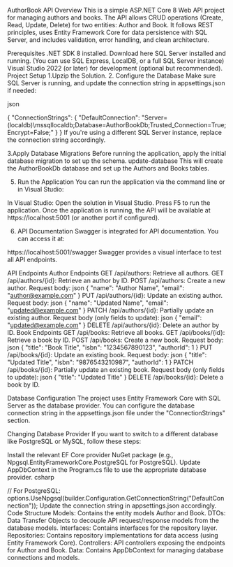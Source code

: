 AuthorBook API
Overview
This is a simple ASP.NET Core 8 Web API project for managing authors and books. The API allows CRUD operations (Create, Read, Update, Delete) for two entities: Author and Book. It follows REST principles, uses Entity Framework Core for data persistence with SQL Server, and includes validation, error handling, and clean architecture.

Prerequisites
.NET SDK 8 installed. Download here
SQL Server installed and running. (You can use SQL Express, LocalDB, or a full SQL Server instance)
Visual Studio 2022 (or later) for development (optional but recommended).
Project Setup
1.Upzip the Solution.
2. Configure the Database
Make sure SQL Server is running, and update the connection string in appsettings.json if needed:

json

{
  "ConnectionStrings": {
    "DefaultConnection": "Server=(localdb)\\mssqllocaldb;Database=AuthorBookDb;Trusted_Connection=True;Encrypt=False;"
  }
}
If you're using a different SQL Server instance, replace the connection string accordingly.

3.Apply Database Migrations
Before running the application, apply the initial database migration to set up the schema.
update-database
This will create the AuthorBookDb database and set up the Authors and Books tables.

5. Run the Application
You can run the application via the command line or in Visual Studio:

In Visual Studio:
Open the solution in Visual Studio.
Press F5 to run the application.
Once the application is running, the API will be available at https://localhost:5001 (or another port if configured).

6. API Documentation
Swagger is integrated for API documentation. You can access it at:


https://localhost:5001/swagger
Swagger provides a visual interface to test all API endpoints.

API Endpoints
Author Endpoints
GET /api/authors: Retrieve all authors.
GET /api/authors/{id}: Retrieve an author by ID.
POST /api/authors: Create a new author.
Request body:
json
{
  "name": "Author Name",
  "email": "author@example.com"
}
PUT /api/authors/{id}: Update an existing author.
Request body:
json
{
  "name": "Updated Name",
  "email": "updated@example.com"
}
PATCH /api/authors/{id}: Partially update an existing author.
Request body (only fields to update):
json
{
  "email": "updated@example.com"
}
DELETE /api/authors/{id}: Delete an author by ID.
Book Endpoints
GET /api/books: Retrieve all books.
GET /api/books/{id}: Retrieve a book by ID.
POST /api/books: Create a new book.
Request body:
json
{
  "title": "Book Title",
  "isbn": "1234567890123",
  "authorId": 1
}
PUT /api/books/{id}: Update an existing book.
Request body:
json
{
  "title": "Updated Title",
  "isbn": "9876543210987",
  "authorId": 1
}
PATCH /api/books/{id}: Partially update an existing book.
Request body (only fields to update):
json
{
  "title": "Updated Title"
}
DELETE /api/books/{id}: Delete a book by ID.



Database Configuration
The project uses Entity Framework Core with SQL Server as the database provider. You can configure the database connection string in the appsettings.json file under the "ConnectionStrings" section.

Changing Database Provider
If you want to switch to a different database like PostgreSQL or MySQL, follow these steps:

Install the relevant EF Core provider NuGet package (e.g., Npgsql.EntityFrameworkCore.PostgreSQL for PostgreSQL).
Update AppDbContext in the Program.cs file to use the appropriate database provider.
csharp

// For PostgreSQL:
options.UseNpgsql(builder.Configuration.GetConnectionString("DefaultConnection"));
Update the connection string in appsettings.json accordingly.
Code Structure
Models: Contains the entity models Author and Book.
DTOs: Data Transfer Objects to decouple API request/response models from the database models.
Interfaces: Contains interfaces for the repository layer.
Repositories: Contains repository implementations for data access (using Entity Framework Core).
Controllers: API controllers exposing the endpoints for Author and Book.
Data: Contains AppDbContext for managing database connections and models.
